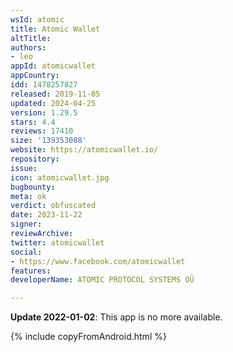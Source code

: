 ```yaml
---
wsId: atomic
title: Atomic Wallet
altTitle: 
authors:
- leo
appId: atomicwallet
appCountry: 
idd: 1478257827
released: 2019-11-05
updated: 2024-04-25
version: 1.29.5
stars: 4.4
reviews: 17410
size: '139353088'
website: https://atomicwallet.io/
repository: 
issue: 
icon: atomicwallet.jpg
bugbounty: 
meta: ok
verdict: obfuscated
date: 2023-11-22
signer: 
reviewArchive: 
twitter: atomicwallet
social:
- https://www.facebook.com/atomicwallet
features: 
developerName: ATOMIC PROTOCOL SYSTEMS OÜ

---
```


**Update 2022-01-02**: This app is no more available.

{% include copyFromAndroid.html %}
